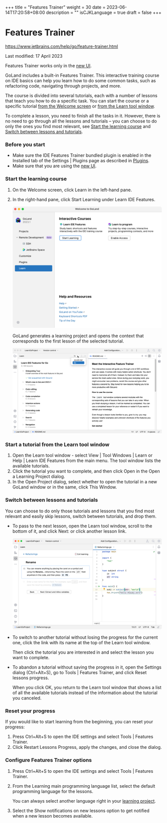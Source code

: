 +++
title = "Features Trainer"
weight = 30
date = 2023-06-14T17:20:58+08:00
description = ""
isCJKLanguage = true
draft = false
+++
# Features Trainer

https://www.jetbrains.com/help/go/feature-trainer.html

Last modified: 17 April 2023

Features Trainer works only in the [new UI](https://www.jetbrains.com/help/go/new-ui.html).

GoLand includes a built-in Features Trainer. This interactive training course on IDE basics can help you learn how to do some common tasks, such as refactoring code, navigating through projects, and more.

The course is divided into several tutorials, each with a number of lessons that teach you how to do a specific task. You can start the course or a specific tutorial [from the Welcome screen](https://www.jetbrains.com/help/go/feature-trainer.html#start-a-lesson-from-the-welcome-screen) or [from the Learn tool window](https://www.jetbrains.com/help/go/feature-trainer.html#start-a-lesson-from-the-learn-tool-window).

To complete a lesson, you need to finish all the tasks in it. However, there is no need to go through all the lessons and tutorials – you can choose to do only the ones you find most relevant, see [Start the learning course](https://www.jetbrains.com/help/go/feature-trainer.html#start-a-lesson-from-the-welcome-screen) and [Switch between lessons and tutorials](https://www.jetbrains.com/help/go/feature-trainer.html#switching_between_lessons_and_tutorials).

### Before you start﻿

- Make sure the IDE Features Trainer bundled plugin is enabled in the Installed tab of the Settings | Plugins page as described in [Plugins](https://www.jetbrains.com/help/go/managing-plugins.html).
- Make sure that you are using the [new UI](https://www.jetbrains.com/help/go/new-ui.html).

### Start the learning course﻿

1. On the Welcome screen, click Learn in the left-hand pane.

2. In the right-hand pane, click Start Learning under Learn IDE Features.

   ![Start Learning](FeaturesTrainer_img/go_features_trainer_before_you_start_plugin_enabled.png)

   GoLand generates a learning project and opens the context that corresponds to the first lesson of the selected tutorial.

   ![A learning project](FeaturesTrainer_img/go_open_lesson_from_learn_tool_window_skip_lesson.png)

### Start a tutorial from the Learn tool window﻿

1. Open the Learn tool window - select View | Tool Windows | Learn or Help | Learn IDE Features from the main menu. The tool window lists the available tutorials.
2. Click the tutorial you want to complete, and then click Open in the Open a Learning Project dialog.
3. In the Open Project dialog, select whether to open the tutorial in a new GoLand window or in the same, click This Window.

### Switch between lessons and tutorials﻿

You can choose to do only those tutorials and lessons that you find most relevant and easily skip lessons, switch between tutorials, and drop them.

- To pass to the next lesson, open the Learn tool window, scroll to the bottom of it, and click Next: <The name of the next lesson> or click another lesson link.

  ![Skip lesson](FeaturesTrainer_img/go_navigate_between_lessons.png)

- To switch to another tutorial without losing the progress for the current one, click the link with its name at the top of the Learn tool window.

  Then click the tutorial you are interested in and select the lesson you want to complete.

- To abandon a tutorial without saving the progress in it, open the Settings dialog (Ctrl+Alt+S), go to Tools | Features Trainer, and click Reset lessons progress.

  When you click OK, you return to the Learn tool window that shows a list of all the available tutorials instead of the information about the tutorial you canceled.

### Reset your progress﻿

If you would like to start learning from the beginning, you can reset your progress:

1. Press Ctrl+Alt+S to open the IDE settings and select Tools | Features Trainer.
2. Click Restart Lessons Progress, apply the changes, and close the dialog.

### Configure Features Trainer options﻿

1. Press Ctrl+Alt+S to open the IDE settings and select Tools | Features Trainer.

2. From the Learning main programming language list, select the default programming language for the lessons.

   You can always select another language right in your [learning project](https://www.jetbrains.com/help/go/feature-trainer.html#learning-project-created).

3. Select the Show notifications on new lessons option to get notified when a new lesson becomes available.